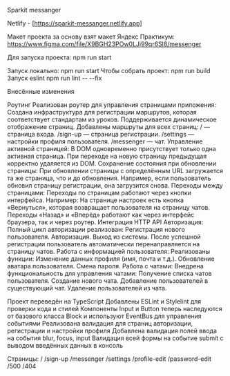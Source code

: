 Sparkit messanger

Netlify - [https://sparkit-messanger.netlify.app]

Макет проекта за основу взят макет Яндекс Практикум: https://www.figma.com/file/X9BGH23POw0LJj99qr6Sl8/messenger

Для запуска проекта:
npm run start

Запуск локально:
npm run start
Чтобы собрать проект:
npm run build
Запуск eslint
npm run lint -- --fix

Внесённые изменения

Роутинг
Реализован роутер для управления страницами приложения:
Создана инфраструктура для регистрации маршрутов, которая соответствует стандартам из уроков.
Поддерживается динамическое отображение страниц.
Добавлены маршруты для всех страниц:
/ — страница входа.
/sign-up — страница регистрации.
/settings — настройки профиля пользователя.
/messenger — чат.
Управление активной страницей:
В DOM одновременно присутствует только одна активная страница.
При переходе на новую страницу предыдущая корректно удаляется из DOM.
Сохранение состояния при обновлении страницы:
При обновлении страницы с определённым URL загружается та же страница, что и до обновления. Например, если пользователь обновил страницу регистрации, она загрузится снова.
Переходы между страницами:
Переходы по страницам работают через кнопки интерфейса. Например:
На странице настроек есть кнопка «Вернуться», которая возвращает пользователя на страницу чатов.
Переходы «Назад» и «Вперёд» работают как через интерфейс браузера, так и через роутер.
Интеграция HTTP API
Авторизация:
Полный цикл авторизации реализован:
Регистрация нового пользователя.
Авторизация.
Выход из системы.
После успешной регистрации пользователь автоматически перенаправляется на страницу чатов.
Работа с информацией пользователя:
Реализованы функции:
Изменение данных профиля (имя, почта и т.д.).
Обновление аватара пользователя.
Смена пароля.
Работа с чатами:
Внедрена функциональность для управления чатами:
Получение списка чатов пользователя.
Создание нового чата.
Добавление пользователей в существующий чат.
Удаление пользователей из чата.

Проект переведён на TypeScript
Добавлены ESLint и Stylelint для проверки кода и стилей
Компоненты Input и Button теперь наследуются от базового класса Block и используют EventBus для управления событиями
Реализована валидация для страниц авторизации, регистрации и настройки профиля
Добавлена валидация полей ввода на события blur, focus, input
Валидация всей формы на событие submit с выводом введённых данных в консоль

Страницы:
/
/sign-up
/messenger
/settings
/profile-edit
/password-edit
/500
/404
